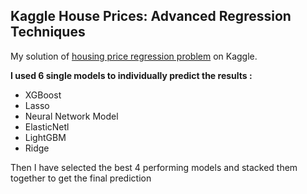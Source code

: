 ## Kaggle House Prices: Advanced Regression Techniques

My solution of [housing price regression problem](https://www.kaggle.com/c/house-prices-advanced-regression-techniques) on Kaggle.


**I used 6 single models to individually predict the results :**
- XGBoost
- Lasso
- Neural Network Model
- ElasticNetl
- LightGBM
- Ridge

Then I have selected the best 4 performing models and stacked them together to get the final prediction
